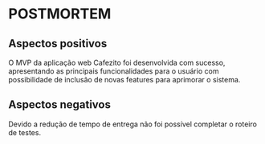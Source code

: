 # POSTMORTEM

## Aspectos positivos
   O MVP da aplicação web Cafezito foi desenvolvida com sucesso, apresentando as principais funcionalidades para o usuário com possibilidade de inclusão de novas features para aprimorar o sistema. 
## Aspectos negativos
   Devido a redução de tempo de entrega não foi possível completar o roteiro de testes. 
